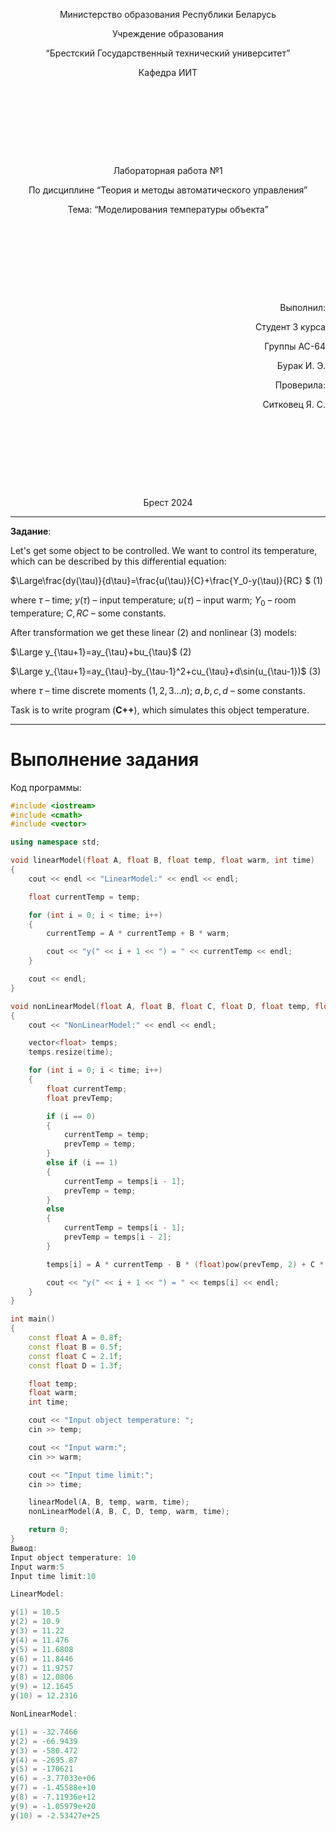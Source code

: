 <p style="text-align: center;">Министерство образования Республики Беларусь</p>
<p style="text-align: center;">Учреждение образования</p>
<p style="text-align: center;">“Брестский Государственный технический университет”</p>
<p style="text-align: center;">Кафедра ИИТ</p>
<div style="margin-bottom: 10em;"></div>
<p style="text-align: center;">Лабораторная работа №1</p>
<p style="text-align: center;">По дисциплине “Теория и методы автоматического управления”</p>
<p style="text-align: center;">Тема: “Моделирования температуры объекта”</p>
<div style="margin-bottom: 10em;"></div>
<p style="text-align: right;">Выполнил:</p>
<p style="text-align: right;">Студент 3 курса</p>
<p style="text-align: right;">Группы АС-64</p>
<p style="text-align: right;">Бурак И. Э.</p>
<p style="text-align: right;">Проверила:</p>
<p style="text-align: right;">Ситковец Я. С.</p>
<div style="margin-bottom: 10em;"></div>
<p style="text-align: center;">Брест 2024</p>

---

**Задание**:

Let's get some object to be controlled. We want to control its temperature, which can be described by this differential equation:

$\Large\frac{dy(\tau)}{d\tau}=\frac{u(\tau)}{C}+\frac{Y_0-y(\tau)}{RC} $ (1)

where $\tau$ – time; $y(\tau)$ – input temperature; $u(\tau)$ – input warm; $Y_0$ – room temperature; $C,RC$ – some constants.

After transformation we get these linear (2) and nonlinear (3) models:

$\Large y_{\tau+1}=ay_{\tau}+bu_{\tau}$ (2)

$\Large y_{\tau+1}=ay_{\tau}-by_{\tau-1}^2+cu_{\tau}+d\sin(u_{\tau-1})$ (3)

where $\tau$ – time discrete moments ($1,2,3{\dots}n$); $a,b,c,d$ – some constants.

Task is to write program (**С++**), which simulates this object temperature.

---

# Выполнение задания #

Код программы:

```cpp
#include <iostream>
#include <cmath>
#include <vector>

using namespace std;

void linearModel(float A, float B, float temp, float warm, int time)
{
    cout << endl << "LinearModel:" << endl << endl;

    float currentTemp = temp;

    for (int i = 0; i < time; i++)
    {
        currentTemp = A * currentTemp + B * warm;

        cout << "y(" << i + 1 << ") = " << currentTemp << endl;
    }

    cout << endl;
}

void nonLinearModel(float A, float B, float C, float D, float temp, float warm, int time)
{
    cout << "NonLinearModel:" << endl << endl;

    vector<float> temps;
    temps.resize(time);

    for (int i = 0; i < time; i++)
    {
        float currentTemp;
        float prevTemp;

        if (i == 0)
        {
            currentTemp = temp;
            prevTemp = temp;
        }
        else if (i == 1)
        {
            currentTemp = temps[i - 1];
            prevTemp = temp;
        }
        else
        {
            currentTemp = temps[i - 1];
            prevTemp = temps[i - 2];
        }

        temps[i] = A * currentTemp - B * (float)pow(prevTemp, 2) + C * warm + D * sin(warm);

        cout << "y(" << i + 1 << ") = " << temps[i] << endl;
    }
}

int main()
{
    const float A = 0.8f;
    const float B = 0.5f;
    const float C = 2.1f;
    const float D = 1.3f;

    float temp;
    float warm;
    int time;

    cout << "Input object temperature: ";
    cin >> temp;

    cout << "Input warm:";
    cin >> warm;

    cout << "Input time limit:";
    cin >> time;

    linearModel(A, B, temp, warm, time);
    nonLinearModel(A, B, C, D, temp, warm, time);

    return 0;
}
Вывод:
Input object temperature: 10
Input warm:5
Input time limit:10

LinearModel:

y(1) = 10.5
y(2) = 10.9
y(3) = 11.22
y(4) = 11.476
y(5) = 11.6808
y(6) = 11.8446
y(7) = 11.9757
y(8) = 12.0806
y(9) = 12.1645
y(10) = 12.2316

NonLinearModel:

y(1) = -32.7466
y(2) = -66.9439
y(3) = -580.472
y(4) = -2695.87
y(5) = -170621
y(6) = -3.77033e+06
y(7) = -1.45588e+10
y(8) = -7.11936e+12
y(9) = -1.05979e+20
y(10) = -2.53427e+25